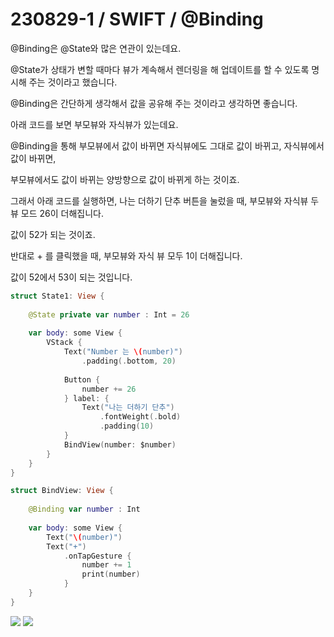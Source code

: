 # 230829-1 / SWIFT / @Binding 


@Binding은 @State와 많은 연관이 있는데요. 

@State가 상태가 변할 때마다 뷰가 계속해서 렌더링을 해 업데이트를 할 수 있도록 명시해 주는 것이라고 했습니다.

@Binding은 간단하게 생각해서 값을 공유해 주는 것이라고 생각하면 좋습니다. 

아래 코드를 보면 부모뷰와 자식뷰가 있는데요. 

@Binding을 통해 부모뷰에서 값이 바뀌면 자식뷰에도 그대로 값이 바뀌고, 자식뷰에서 값이 바뀌면,

부모뷰에서도 값이 바뀌는 양방향으로 값이 바뀌게 하는 것이죠. 

그래서 아래 코드를 실행하면, 나는 더하기 단추 버튼을 눌렀을 때, 부모뷰와 자식뷰 두 뷰 모드 26이 더해집니다. 

값이 52가 되는 것이죠.

반대로 + 를 클릭했을 때, 부모뷰와 자식 뷰 모두 1이 더해집니다. 

값이 52에서 53이 되는 것입니다. 

```swift
struct State1: View {
    
    @State private var number : Int = 26
    
    var body: some View {
        VStack {
            Text("Number 는 \(number)")
                .padding(.bottom, 20)
            
            Button {
                number += 26
            } label: {
                Text("나는 더하기 단추")
                    .fontWeight(.bold)
                    .padding(10)
            }
            BindView(number: $number)
        }
    }
}

struct BindView: View {
    
    @Binding var number : Int
    
    var body: some View {
        Text("\(number)")
        Text("+")
            .onTapGesture {
                number += 1
                print(number)
            }
    }
}
```

<img src="/Users/mac/Desktop/All-Github/TIL/사진/스크린샷 2023-08-29 오후 11.18.44.png">

<img src="/Users/mac/Desktop/All-Github/TIL/사진/스크린샷 2023-08-29 오후 11.18.52.png">